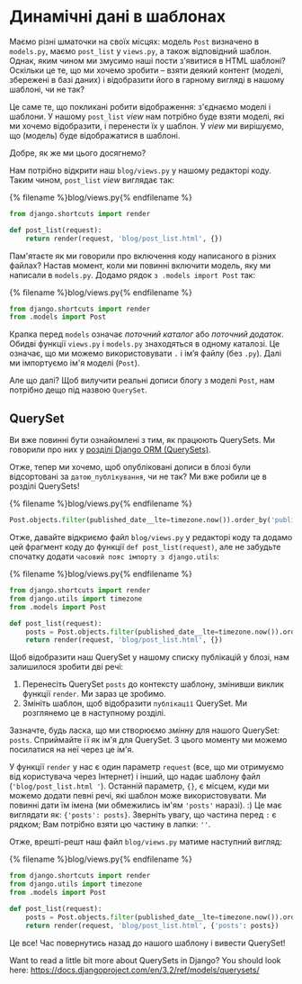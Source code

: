 # Динамічні дані в шаблонах

Маємо різні шматочки на своїх місцях: модель `Post` визначено в `models.py`, маємо `post_list` у `views.py`, а також відповідний шаблон. Однак, яким чином ми змусимо наші пости з'явитися в HTML шаблоні? Оскільки це те, що ми хочемо зробити – взяти деякий контент (моделі, збережені в базі даних) і відобразити його в гарному вигляді в нашому шаблоні, чи не так?

Це саме те, що покликані робити відображення: з'єднаємо моделі і шаблони. У нашому `post_list` *view* нам потрібно буде взяти моделі, які ми хочемо відобразити, і перенести їх у шаблон. У *view* ми вирішуємо, що (модель) буде відображатися в шаблоні.

Добре, як же ми цього досягнемо?

Нам потрібно відкрити наш `blog/views.py` у нашому редакторі коду. Таким чином, `post_list` *view* виглядає так:

{% filename %}blog/views.py{% endfilename %}

```python
from django.shortcuts import render

def post_list(request):
    return render(request, 'blog/post_list.html', {})
```

Пам'ятаєте як ми говорили про включення коду написаного в різних файлах? Настав момент, коли ми повинні включити модель, яку ми написали в `models.py`. Додамо рядок `з .models import Post` так:

{% filename %}blog/views.py{% endfilename %}

```python
from django.shortcuts import render
from .models import Post
```

Крапка перед `models` означає *поточний каталог* або *поточний додаток*. Обидві функції `views.py` і `models.py` знаходяться в одному каталозі. Це означає, що ми можемо використовувати `.` і ім’я файлу (без `.py`). Далі ми імпортуємо ім'я моделі (`Post`).

Але що далі? Щоб вилучити реальні дописи блогу з моделі `Post`, нам потрібно дещо під назвою `QuerySet`.

## QuerySet

Ви вже повинні бути ознайомлені з тим, як працюють QuerySets. Ми говорили про них у [розділі Django ORM (QuerySets)](../django_orm/README.md).

Отже, тепер ми хочемо, щоб опубліковані дописи в блозі були відсортовані за `датою_публікування`, чи не так? Ми вже робили це в розділі QuerySets!

{% filename %}blog/views.py{% endfilename %}

```python
Post.objects.filter(published_date__lte=timezone.now()).order_by('published_date')
```

Отже, давайте відкриємо файл `blog/views.py` у редакторі коду та додамо цей фрагмент коду до функції `def post_list(request)`, але не забудьте спочатку додати `часовий пояс імпорту з django.utils`:

{% filename %}blog/views.py{% endfilename %}

```python
from django.shortcuts import render
from django.utils import timezone
from .models import Post

def post_list(request):
    posts = Post.objects.filter(published_date__lte=timezone.now()).order_by('published_date')
    return render(request, 'blog/post_list.html', {})
```

Щоб відобразити наш QuerySet у нашому списку публікацій у блозі, нам залишилося зробити дві речі:

1. Перенесіть QuerySet `posts` до контексту шаблону, змінивши виклик функції `render`. Ми зараз це зробимо.
2. Змініть шаблон, щоб відобразити `публікації` QuerySet. Ми розглянемо це в наступному розділі.

Зазначте, будь ласка, що ми створюємо *змінну* для нашого QuerySet: `posts`. Сприймайте її як ім'я для QuerySet. З цього моменту ми можемо посилатися на неї через це ім'я.

У функції `render` у нас є один параметр `request` (все, що ми отримуємо від користувача через Інтернет) і інший, що надає шаблону файл (`'blog/post_list.html '`). Останній параметр, `{}`, є місцем, куди ми можемо додати певні речі, які шаблон може використовувати. Ми повинні дати їм імена (ми обмежились ім'ям `'posts'` наразі). :) Це має виглядати як: `{'posts': posts}`. Зверніть увагу, що частина перед `:` є рядком; Вам потрібно взяти цю частину в лапки: `''`.

Отже, врешті-решт наш файл `blog/views.py` матиме наступний вигляд:

{% filename %}blog/views.py{% endfilename %}

```python
from django.shortcuts import render
from django.utils import timezone
from .models import Post

def post_list(request):
    posts = Post.objects.filter(published_date__lte=timezone.now()).order_by('published_date')
    return render(request, 'blog/post_list.html', {'posts': posts})
```

Це все! Час повернутись назад до нашого шаблону і вивести QuerySet!

Want to read a little bit more about QuerySets in Django? You should look here: https://docs.djangoproject.com/en/3.2/ref/models/querysets/